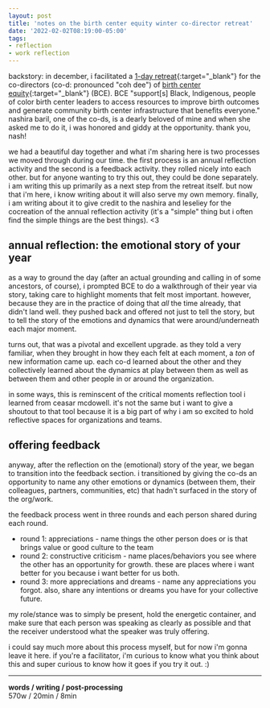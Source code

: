 ```yaml
---
layout: post
title: 'notes on the birth center equity winter co-director retreat'
date: '2022-02-02T08:19:00-05:00'
tags:
- reflection
- work reflection
--- 
```


backstory: in december, i facilitated a [1-day retreat](https://www.instagram.com/p/CYEc6OcuaLX/){:target="_blank"} for the co-directors (co-d: pronounced "coh dee") of [birth center equity](https://birthcenterequity.org/){:target="_blank"} (BCE). BCE "support[s] Black, Indigenous, people of color birth center leaders to access resources to improve birth outcomes and generate community birth center infrastructure that benefits everyone." nashira baril, one of the co-ds, is a dearly beloved of mine and when she asked me to do it, i was honored and giddy at the opportunity. thank you, nash!

we had a beautiful day together and what i'm sharing here is two processes we moved through during our time. the first process is an annual reflection activity and the second is a feedback activity. they rolled nicely into each other. but for anyone wanting to try this out, they could be done separately. i am writing this up primarily as a next step from the retreat itself. but now that i'm here, i know writing about it will also serve my own memory. finally, i am writing about it to give credit to the nashira and leseliey for the cocreation of the annual reflection activity (it's a "simple" thing but i often find the simple things are the best things). <3 

## annual reflection: the emotional story of your year

as a way to ground the day (after an actual grounding and calling in of some ancestors, of course), i prompted BCE to do a walkthrough of their year via story, taking care to highlight moments that felt most important. however, because they are in the practice of doing that *all* the time already, that didn't land well. they pushed back and offered not just to tell the story, but to tell the story of the emotions and dynamics that were around/underneath each major moment. 

turns out, that was a pivotal and excellent upgrade. as they told a very familiar, when they brought in how they each felt at each moment, a *ton* of new information came up. each co-d learned about the other and they collectively learned about the dynamics at play between them as well as between them and other people in or around the organization. 

in some ways, this is reminscent of the critical moments reflection tool i learned from ceasar mcdowell. it's not the same but i want to give a shoutout to that tool because it is a big part of why i am so excited to hold reflective spaces for organizations and teams. 

## offering feedback

anyway, after the reflection on the (emotional) story of the year, we began to transition into the feedback section. i transitioned by giving the co-ds an opportunity to name any other emotions or dynamics (between them, their colleagues, partners, communities, etc) that hadn't surfaced in the story of the org/work. 

the feedback process went in three rounds and each person shared during each round.

* round 1: appreciations - name things the other person does or is that brings value or good culture to the team
* round 2: constructive criticism - name places/behaviors you see where the other has an opportunity for growth. these are places where i want better for you because i want better for us both. 
* round 3: more appreciations and dreams - name any appreciations you forgot. also, share any intentions or dreams you have for your collective future. 

my role/stance was to simply be present, hold the energetic container, and make sure that each person was speaking as clearly as possible and that the receiver understood what the speaker was truly offering. 

i could say much more about this process myself, but for now i'm gonna leave it here. if you're a facilitator, i'm curious to know what you think about this and super curious to know how it goes if you try it out. :)


---


<!-- hyperlink bank -->


<!-- &#042; = asterisk -->
<!-- &#039; = single quote '-->

**words / writing / post-processing**  
570w / 20min / 8min